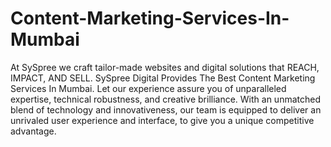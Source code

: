 # Content-Marketing-Services-In-Mumbai
At SySpree we craft tailor-made websites and digital solutions that REACH, IMPACT, AND SELL. SySpree Digital Provides The Best Content Marketing Services In Mumbai. Let our experience assure you of unparalleled expertise, technical robustness, and creative brilliance. With an unmatched blend of technology and innovativeness, our team is equipped to deliver an unrivaled user experience and interface, to give you a unique competitive advantage.
